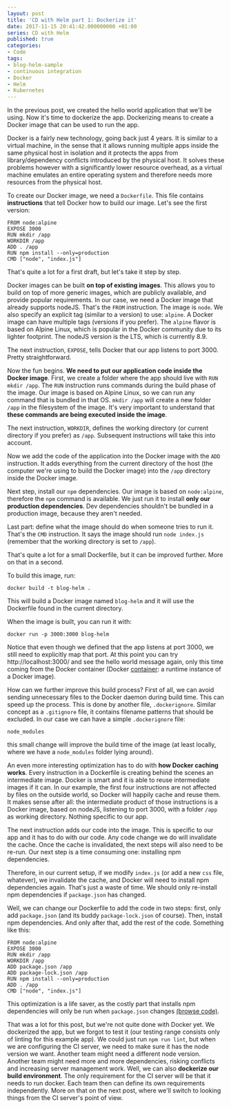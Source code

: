 ```yaml
---
layout: post
title: 'CD with Helm part 1: Dockerize it'
date: 2017-11-15 20:41:42.000000000 +01:00
series: CD with Helm
published: true
categories:
- Code
tags:
- blog-helm-sample
- continuous integration
- Docker
- Helm
- Kubernetes
---
```


In the previous post, we created the hello world application that we'll be using. Now it's time to dockerize the app. Dockerizing means to create a Docker image that can be used to run the app.

<!--more-->

Docker is a fairly new technology, going back just 4 years. It is similar to a virtual machine, in the sense that it allows running multiple apps inside the same physical host in isolation and it protects the apps from library/dependency conflicts introduced by the physical host. It solves these problems however with a significantly lower resource overhead, as a virtual machine emulates an entire operating system and therefore needs more resources from the physical host.

To create our Docker image, we need a <code>Dockerfile</code>. This file contains <strong>instructions</strong> that tell Docker how to build our image. Let's see the first version:

```
FROM node:alpine
EXPOSE 3000
RUN mkdir /app
WORKDIR /app
ADD . /app
RUN npm install --only=production
CMD ["node", "index.js"]
```

That's quite a lot for a first draft, but let's take it step by step.

Docker images can be built <strong>on top of existing images</strong>. This allows you to build on top of more generic images, which are publicly available, and provide popular requirements. In our case, we need a Docker image that already supports nodeJS. That's the <code>FROM</code> instruction. The image is <code>node</code>. We also specify an explicit tag (similar to a version) to use: <code>alpine</code>. A Docker image can have multiple tags (versions if you prefer). The <code>alpine</code> flavor is based on Alpine Linux, which is popular in the Docker community due to its lighter footprint. The nodeJS version is the LTS, which is currently 8.9.

The next instruction, <code>EXPOSE</code>, tells Docker that our app listens to port 3000. Pretty straightforward.

Now the fun begins. <strong>We need to put our application code inside the Docker image</strong>. First, we create a folder where the app should live with <code>RUN mkdir /app</code>. The <code>RUN</code> instruction runs commands during the build phase of the image. Our image is based on Alpine Linux, so we can run any command that is bundled in that OS. <code>mkdir /app</code> will create a new folder <code>/app</code> in the filesystem of the image. It's very important to understand that <strong>these commands are being executed inside the image</strong>.

The next instruction, <code>WORKDIR</code>, defines the working directory (or current directory if you prefer) as <code>/app</code>. Subsequent instructions will take this into account.

Now we add the code of the application into the Docker image with the <code>ADD</code> instruction. It adds everything from the current directory of the host (the computer we're using to build the Docker image) into the <code>/app</code> directory inside the Docker image.

Next step, install our <code>npm</code> dependencies. Our image is based on <code>node:alpine</code>, therefore the <code>npm</code> command is available. We just run it to install <strong>only our production dependencies</strong>. Dev dependencies shouldn't be bundled in a production image, because they aren't needed.

Last part: define what the image should do when someone tries to run it. That's the <code>CMD</code> instruction. It says the image should run <code>node index.js</code> (remember that the working directory is set to <code>/app</code>).

That's quite a lot for a small Dockerfile, but it can be improved further. More on that in a second.

To build this image, run:

```
docker build -t blog-helm .
```

This will build a Docker image named <code>blog-helm</code> and it will use the Dockerfile found in the current directory.

When the image is built, you can run it with:

```
docker run -p 3000:3000 blog-helm
```

Notice that even though we defined that the app listens at port 3000, we still need to explicitly map that port. At this point you can try http://localhost:3000/ and see the hello world message again, only this time coming from the Docker container (Docker <a href="https://docs.docker.com/glossary/?term=container" target="_blank">container</a>: a runtime instance of a Docker image).

How can we further improve this build process? First of all, we can avoid sending unnecessary files to the Docker daemon during build time. This can speed up the process. This is done by another file, <code>.dockerignore</code>. Similar concept as a <code>.gitignore</code> file, it contains filename patterns that should be excluded. In our case we can have a simple <code>.dockerignore</code> file:

```
node_modules
```

this small change will improve the build time of the image (at least locally, where we have a <code>node_modules</code> folder lying around).

An even more interesting optimization has to do with <strong>how Docker caching works</strong>. Every instruction in a Dockerfile is creating behind the scenes an intermediate image. Docker is smart and it is able to reuse intermediate images if it can. In our example, the first four instructions are not affected by files on the outside world, so Docker will happily cache and reuse them. It makes sense after all: the intermediate product of those instructions is a Docker image, based on nodeJS, listening to port 3000, with a folder <code>/app</code> as working directory. Nothing specific to our app.

The next instruction adds our code into the image. This is specific to our app and it has to do with our code. Any code change we do will invalidate the cache. Once the cache is invalidated, the next steps will also need to be re-run. Our next step is a time consuming one: installing npm dependencies.

Therefore, in our current setup, if we modify <code>index.js</code> (or add a new <code>css</code> file, whatever), we invalidate the cache, and Docker will need to install npm dependencies again. That's just a waste of time. We should only re-install npm dependencies if <code>package.json</code> has changed.

Well, we can change our Dockerfile to add the code in two steps: first, only add <code>package.json</code> (and its buddy <code>package-lock.json</code> of course). Then, install npm dependencies. And only after that, add the rest of the code. Something like this:

```
FROM node:alpine
EXPOSE 3000
RUN mkdir /app
WORKDIR /app
ADD package.json /app
ADD package-lock.json /app
RUN npm install --only=production
ADD . /app
CMD ["node", "index.js"]
```

This optimization is a life saver, as the costly part that installs npm dependencies will only be run when <code>package.json</code> changes <a href="https://github.com/ngeor/blog-helm/tree/ae0e9e6ecfcfc0f4b9d7e357bb97458ff7aca175" target="_blank">(browse code)</a>.

That was a lot for this post, but we're not quite done with Docker yet. We dockerized the app, but we forgot to test it (our testing range consists only of linting for this example app). We could just run <code>npm run lint</code>, but when we are configuring the CI server, we need to make sure it has the node version we want. Another team might need a different node version. Another team might need more and more dependencies, risking conflicts and increasing server management work. Well, we can also <strong>dockerize our build environment</strong>. The only requirement for the CI server will be that it needs to run docker. Each team then can define its own requirements independently. More on that on the next post, where we'll switch to looking things from the CI server's point of view.

